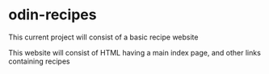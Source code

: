 # odin-recipes

This current project will consist of a basic recipe website

This website will consist of HTML having a main index page, and other links containing recipes
